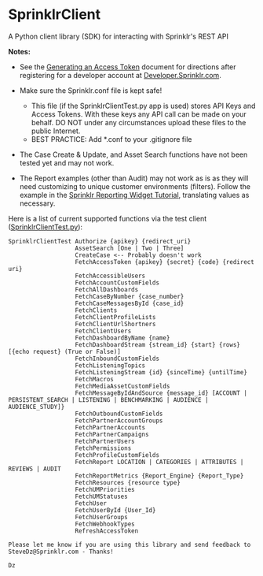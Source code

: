 # SprinklrClient
A Python client library (SDK) for interacting with Sprinklr's REST API

**Notes:**
- See the [Generating an Access Token](Sprinklr%20Client%20Library%20-%20Generating%20an%20Access%20Token.pdf) document for directions after registering for a developer account at [Developer.Sprinklr.com](https://developer.sprinklr.com).

- Make sure the Sprinklr.conf file is kept safe! 
  - This file (if the SprinklrClientTest.py app is used) stores API Keys and Access Tokens. With these keys any API call can be made on your behalf. DO NOT under any circumstances upload these files to the public Internet. 
  - BEST PRACTICE: Add *.conf to your .gitignore file

- The Case Create & Update, and Asset Search functions have not been tested yet and may not work.

- The Report examples (other than Audit) may not work as is as they will need customizing to unique customer environments (filters). Follow the example in the [Sprinklr Reporting Widget Tutorial](https://developer.sprinklr.com/docs/read/api_tutorials/Sprinklr_Reporting_Widget_Tutorial), translating values as necessary.

Here is a list of current supported functions via the test client ([SprinklrClientTest.py](SprinklrClientTest.py)):

```
SprinklrClientTest Authorize {apikey} {redirect_uri}
                   AssetSearch [One | Two | Three]
                   CreateCase <-- Probably doesn't work
                   FetchAccessToken {apikey} {secret} {code} {redirect uri}
                   FetchAccessibleUsers
                   FetchAccountCustomFields
                   FetchAllDashboards
                   FetchCaseByNumber {case_number}
                   FetchCaseMessagesById {case_id}
                   FetchClients
                   FetchClientProfileLists
                   FetchClientUrlShortners
                   FetchClientUsers
                   FetchDashboardByName {name}
                   FetchDashboardStream {stream_id} {start} {rows} [{echo request} (True or False)]
                   FetchInboundCustomFields
                   FetchListeningTopics
                   FetchListeningStream {id} {sinceTime} {untilTime}
                   FetchMacros
                   FetchMediaAssetCustomFields
                   FetchMessageByIdAndSource {message_id} [ACCOUNT | PERSISTENT_SEARCH | LISTENING | BENCHMARKING | AUDIENCE | AUDIENCE_STUDY]}
                   FetchOutboundCustomFields
                   FetchPartnerAccountGroups
                   FetchPartnerAccounts
                   FetchPartnerCampaigns
                   FetchPartnerUsers
                   FetchPermissions
                   FetchProfileCustomFields
                   FetchReport LOCATION | CATEGORIES | ATTRIBUTES | REVIEWS | AUDIT
                   FetchReportMetrics {Report_Engine} {Report_Type}
                   FetchResources {resource type}
                   FetchUMPriorities
                   FetchUMStatuses
                   FetchUser
                   FetchUserById {User_Id}
                   FetchUserGroups
                   FetchWebhookTypes
                   RefreshAccessToken

Please let me know if you are using this library and send feedback to SteveDz@Sprinklr.com - Thanks!

Dz
